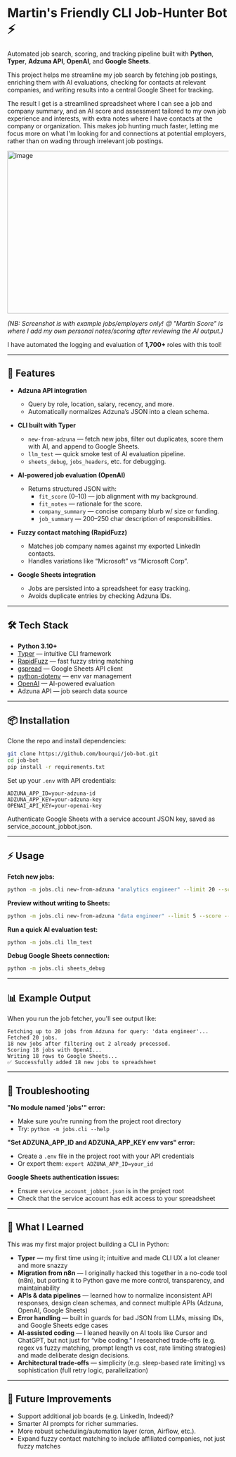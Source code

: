 # Martin's Friendly CLI Job-Hunter Bot ⚡

Automated job search, scoring, and tracking pipeline built with **Python**, **Typer**, **Adzuna API**, **OpenAI**, and **Google Sheets**.

This project helps me streamline my job search by fetching job postings, enriching them with AI evaluations, checking for contacts at relevant companies, and writing results into a central Google Sheet for tracking.

The result I get is a streamlined spreadsheet where I can see a job and company summary, and an AI score and assessment tailored to my own job experience and interests, with extra notes where I have contacts at the company or organization. This makes job hunting much faster, letting me focus more on what I'm looking for and connections at potential employers, rather than on wading through irrelevant job postings.

<img width="1249" height="369" alt="image" src="https://github.com/user-attachments/assets/b1077d43-6aaa-493f-8ff9-b62885135988" />

*(NB: Screenshot is with example jobs/employers only! 😌 "Martin Score" is where I add my own personal notes/scoring after reviewing the AI output.)*

I have automated the logging and evaluation of **1,700+** roles with this tool!

---

## 🚀 Features

- **Adzuna API integration**
  - Query by role, location, salary, recency, and more.
  - Automatically normalizes Adzuna’s JSON into a clean schema.

- **CLI built with Typer**
  - `new-from-adzuna` — fetch new jobs, filter out duplicates, score them with AI, and append to Google Sheets.
  - `llm_test` — quick smoke test of AI evaluation pipeline.
  - `sheets_debug`, `jobs_headers`, etc. for debugging.

- **AI-powered job evaluation (OpenAI)**
  - Returns structured JSON with:
    - `fit_score` (0–10) — job alignment with my background.
    - `fit_notes` — rationale for the score.
    - `company_summary` — concise company blurb w/ size or funding.
    - `job_summary` — 200–250 char description of responsibilities.

- **Fuzzy contact matching (RapidFuzz)**
  - Matches job company names against my exported LinkedIn contacts.
  - Handles variations like “Microsoft” vs “Microsoft Corp”.

- **Google Sheets integration**
  - Jobs are persisted into a spreadsheet for easy tracking.
  - Avoids duplicate entries by checking Adzuna IDs.

---

## 🛠️ Tech Stack

- **Python 3.10+**
- [Typer](https://typer.tiangolo.com/) — intuitive CLI framework
- [RapidFuzz](https://maxbachmann.github.io/RapidFuzz/) — fast fuzzy string matching
- [gspread](https://github.com/burnash/gspread) — Google Sheets API client
- [python-dotenv](https://github.com/theskumar/python-dotenv) — env var management
- [OpenAI](https://pypi.org/project/openai/) — AI-powered evaluation
- Adzuna API — job search data source

---

## 📦 Installation

Clone the repo and install dependencies:

```bash
git clone https://github.com/bourqui/job-bot.git
cd job-bot
pip install -r requirements.txt
```

Set up your `.env` with API credentials:

```env
ADZUNA_APP_ID=your-adzuna-id
ADZUNA_APP_KEY=your-adzuna-key
OPENAI_API_KEY=your-openai-key
```

Authenticate Google Sheets with a service account JSON key, saved as service_account_jobbot.json.

---

## ⚡ Usage

**Fetch new jobs:**
```bash
python -m jobs.cli new-from-adzuna "analytics engineer" --limit 20 --score
```

**Preview without writing to Sheets:**
```bash
python -m jobs.cli new-from-adzuna "data engineer" --limit 5 --score --dry-run
```

**Run a quick AI evaluation test:**
```bash
python -m jobs.cli llm_test
```

**Debug Google Sheets connection:**
```bash
python -m jobs.cli sheets_debug
```

---

## 📊 Example Output

When you run the job fetcher, you'll see output like:

```
Fetching up to 20 jobs from Adzuna for query: 'data engineer'...
Fetched 20 jobs.
18 new jobs after filtering out 2 already processed.
Scoring 18 jobs with OpenAI...
Writing 18 rows to Google Sheets...
✅ Successfully added 18 new jobs to spreadsheet
```

---

## 🔧 Troubleshooting

**"No module named 'jobs'" error:**
- Make sure you're running from the project root directory
- Try: `python -m jobs.cli --help`

**"Set ADZUNA_APP_ID and ADZUNA_APP_KEY env vars" error:**
- Create a `.env` file in the project root with your API credentials
- Or export them: `export ADZUNA_APP_ID=your_id`

**Google Sheets authentication issues:**
- Ensure `service_account_jobbot.json` is in the project root
- Check that the service account has edit access to your spreadsheet

---

## 🧠 What I Learned

This was my first major project building a CLI in Python:

- **Typer** — my first time using it; intuitive and made CLI UX a lot cleaner and more snazzy
- **Migration from n8n** — I originally hacked this together in a no-code tool (n8n), but porting it to Python gave me more control, transparency, and maintainability
- **APIs & data pipelines** — learned how to normalize inconsistent API responses, design clean schemas, and connect multiple APIs (Adzuna, OpenAI, Google Sheets)
- **Error handling** — built in guards for bad JSON from LLMs, missing IDs, and Google Sheets edge cases
- **AI-assisted coding** — I leaned heavily on AI tools like Cursor and ChatGPT, but not just for “vibe coding.” I researched trade-offs (e.g. regex vs fuzzy matching, prompt length vs cost, rate limiting strategies) and made deliberate design decisions.
- **Architectural trade-offs** — simplicity (e.g. sleep-based rate limiting) vs sophistication (full retry logic, parallelization)

---

## 🔮 Future Improvements

- Support additional job boards (e.g. LinkedIn, Indeed)?
- Smarter AI prompts for richer summaries.
- More robust scheduling/automation layer (cron, Airflow, etc.).
- Expand fuzzy contact matching to include affiliated companies, not just fuzzy matches
